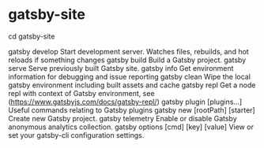 # gatsby-site

cd gatsby-site

gatsby develop                      Start development server. Watches files, rebuilds, and hot reloads if something changes
gatsby build                        Build a Gatsby project.
gatsby serve                        Serve previously built Gatsby site.
gatsby info                         Get environment information for debugging and issue reporting
gatsby clean                        Wipe the local gatsby environment including built assets and cache
gatsby repl                         Get a node repl with context of Gatsby environment, see (https://www.gatsbyjs.com/docs/gatsby-repl/)
gatsby plugin <cmd> [plugins...]    Useful commands relating to Gatsby plugins
gatsby new [rootPath] [starter]     Create new Gatsby project.
gatsby telemetry                    Enable or disable Gatsby anonymous analytics collection.
gatsby options [cmd] [key] [value]  View or set your gatsby-cli configuration settings.
